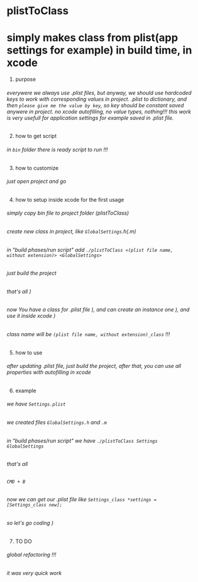 # plistToClass
# simply makes class from plist(app settings for example) in build time, in xcode

1. purpose
###### everywere we always use .plist files, but anyway, we should use hardcoded keys to work with corresponding values in project. .plist to dictionary, and then `please give me the value by key`, so key should be constant saved anywere in project. no xcode autofilling, no value types, nothing!!! this work is very usefull for application settings for example saved in .plist file.

2. how to get script
###### in `bin` folder there is ready script to run !!!

3. how to customize
###### just open project and go

4. how to setup inside xcode for the first usage
###### simply copy bin file to project folder (plistToClass)
###### create new class in project, like `GlobalSettings`.h(.m)
###### in "build phases/run script" add `./plistToClass <(plist file name, without extension)> <GlobalSettings>`
###### just build the project
###### that's all )
###### now You have a class for .plist file ), and can create an instance one ), and use it inside xcode )
###### class name will be `(plist file name, without extension)_class` !!!

5. how to use
###### after updating .plist file, just build the project, after that, you can use all properties with autofilling in xcode

6. example
###### we have `Settings.plist`
###### we created files `GlobalSettings.h` and `.m`
###### in "build phases/run script" we have `./plistToClass Settings GlobalSettings`
###### that's all
###### `CMD + B`
###### now we can get our .plist file like `Settings_class *settings = [Settings_class new];`
###### so let's go coding )


7. TO DO 
###### global refactoring !!! 
###### it was very quick work
